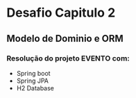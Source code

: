 # Desafio Capitulo 2
## Modelo de Dominio e ORM
### Resolução do projeto EVENTO com:
* Spring boot
* Spring JPA
* H2 Database